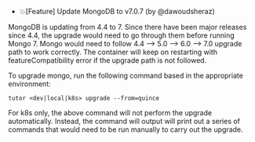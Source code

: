 - 💥[Feature] Update MongoDB to v7.0.7 (by @dawoudsheraz)

MongoDB is updating from 4.4 to 7. Since there have been major releases since 4.4, the upgrade would need to go through them before running Mongo 7. Mongo would need to follow 4.4 --> 5.0 --> 6.0 --> 7.0 upgrade path to work correctly.
The container will keep on restarting with featureCompatibility error if the upgrade path is not followed. 

To upgrade mongo, run the following command based in the appropriate environment:
```
tutor <dev|local|k8s> upgrade --from=quince
``` 
For k8s only, the above command will not perform the upgrade automatically. Instead, the command will output will print out a series of commands that would need to be run manually to carry out the upgrade.